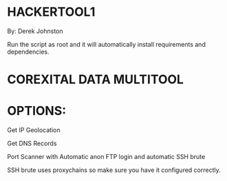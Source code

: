 # HACKERTOOL1
By: Derek Johnston

Run the script as root and it will automatically install requirements and dependencies.
  
# COREXITAL DATA MULTITOOL

# OPTIONS:  
  Get IP Geolocation
  
  
  Get DNS Records
  
  
  Port Scanner with Automatic anon FTP login and automatic SSH brute
  
  
  
  SSH brute uses proxychains so make sure you have it configured correctly.


